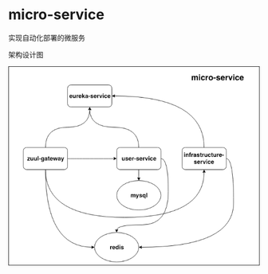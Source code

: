 # micro-service
实现自动化部署的微服务

架构设计图

![micro-service_infrastructure](./image/micro-service_infrastructure.png)